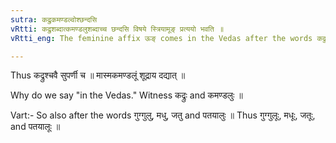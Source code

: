 ```yaml
---
sutra: कद्रुकमण्डल्वोश्छन्दसि
vRtti: कद्रुशब्दात्कमण्डलुशब्दाच्च छन्दसि विषये स्त्रियामूङ् प्रत्ययो भवति ॥
vRtti_eng: The feminine affix ऊङ् comes in the Vedas after the words कद्रु 'tawny,' and कमण्डलु 'a water pot.'

---
```

Thus कद्रुश्चवै सुपर्णी च ॥ मास्मकमण्डलूं शूद्राय दद्यात् ॥

Why do we say "in the Vedas." Witness कद्रुः and कमण्डलुः ॥

Vart:- So also after the words गुग्गुलु, मधु, जतु and पतयालुः ॥ Thus गुग्गुलूः, मधूः, जतूः, and पतयालूः ॥